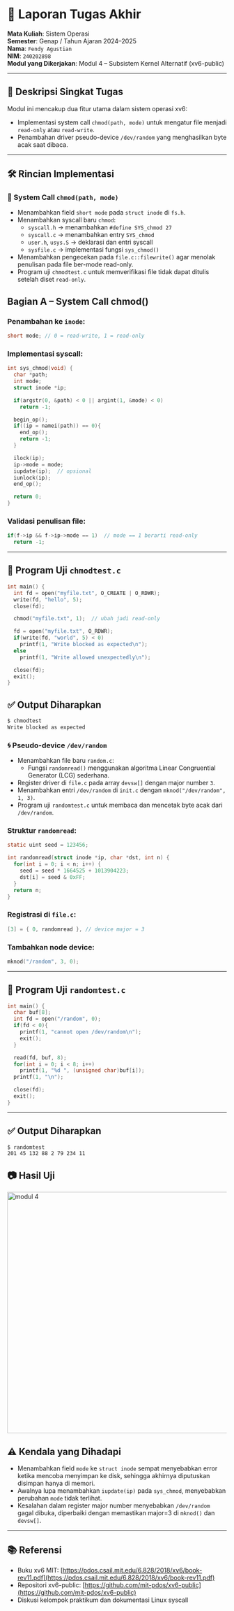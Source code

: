 # 📝 Laporan Tugas Akhir

**Mata Kuliah**: Sistem Operasi  
**Semester**: Genap / Tahun Ajaran 2024–2025  
**Nama**: `Fendy Agustian`  
**NIM**: `240202898`  
**Modul yang Dikerjakan**: Modul 4 – Subsistem Kernel Alternatif (xv6-public)

---

## 📌 Deskripsi Singkat Tugas

Modul ini mencakup dua fitur utama dalam sistem operasi xv6:

- Implementasi system call `chmod(path, mode)` untuk mengatur file menjadi `read-only` atau `read-write`.
- Penambahan driver pseudo-device `/dev/random` yang menghasilkan byte acak saat dibaca.

---

## 🛠️ Rincian Implementasi

### 🔧 System Call `chmod(path, mode)`

- Menambahkan field `short mode` pada `struct inode` di `fs.h`.
- Menambahkan syscall baru `chmod`:
  - `syscall.h` → menambahkan `#define SYS_chmod 27`
  - `syscall.c` → menambahkan entry `SYS_chmod`
  - `user.h`, `usys.S` → deklarasi dan entri syscall
  - `sysfile.c` → implementasi fungsi `sys_chmod()`
- Menambahkan pengecekan pada `file.c::filewrite()` agar menolak penulisan pada file ber-mode read-only.
- Program uji `chmodtest.c` untuk memverifikasi file tidak dapat ditulis setelah diset `read-only`.
  
## Bagian A – System Call chmod()

### Penambahan ke `inode`:

```c
short mode; // 0 = read-write, 1 = read-only
```

### Implementasi syscall:

```c
int sys_chmod(void) {
  char *path;
  int mode;
  struct inode *ip;

  if(argstr(0, &path) < 0 || argint(1, &mode) < 0)
    return -1;

  begin_op();
  if((ip = namei(path)) == 0){
    end_op();
    return -1;
  }

  ilock(ip);
  ip->mode = mode;
  iupdate(ip);  // opsional
  iunlock(ip);
  end_op();

  return 0;
}
```

### Validasi penulisan file:

```c
if(f->ip && f->ip->mode == 1)  // mode == 1 berarti read-only
  return -1;
```

---

## 📄 Program Uji `chmodtest.c`

```c
int main() {
  int fd = open("myfile.txt", O_CREATE | O_RDWR);
  write(fd, "hello", 5);
  close(fd);

  chmod("myfile.txt", 1);  // ubah jadi read-only

  fd = open("myfile.txt", O_RDWR);
  if(write(fd, "world", 5) < 0)
    printf(1, "Write blocked as expected\n");
  else
    printf(1, "Write allowed unexpectedly\n");

  close(fd);
  exit();
}
```
## ✅ Output Diharapkan

```bash
$ chmodtest
Write blocked as expected

```

### 🌀 Pseudo-device `/dev/random`

- Menambahkan file baru `random.c`:
  - Fungsi `randomread()` menggunakan algoritma Linear Congruential Generator (LCG) sederhana.
- Register driver di `file.c` pada array `devsw[]` dengan major number `3`.
- Menambahkan entri `/dev/random` di `init.c` dengan `mknod("/dev/random", 1, 3)`.
- Program uji `randomtest.c` untuk membaca dan mencetak byte acak dari `/dev/random`.

### Struktur `randomread`:

```c
static uint seed = 123456;

int randomread(struct inode *ip, char *dst, int n) {
  for(int i = 0; i < n; i++) {
    seed = seed * 1664525 + 1013904223;
    dst[i] = seed & 0xFF;
  }
  return n;
}
```

### Registrasi di `file.c`:

```c
[3] = { 0, randomread }, // device major = 3
```

### Tambahkan node device:

```c
mknod("/random", 3, 0);
```

---

## 📄 Program Uji `randomtest.c`

```c
int main() {
  char buf[8];
  int fd = open("/random", 0);
  if(fd < 0){
    printf(1, "cannot open /dev/random\n");
    exit();
  }

  read(fd, buf, 8);
  for(int i = 0; i < 8; i++)
    printf(1, "%d ", (unsigned char)buf[i]);
  printf(1, "\n");

  close(fd);
  exit();
}
```

---

## ✅ Output Diharapkan

```
$ randomtest
201 45 132 88 2 79 234 11
```




## 📷 Hasil Uji
<img width="977" height="552" alt="modul 4" src="https://github.com/user-attachments/assets/5644c74a-3516-4f6a-aa23-ee019f7b9587" />



## ⚠️ Kendala yang Dihadapi

- Menambahkan field `mode` ke `struct inode` sempat menyebabkan error ketika mencoba menyimpan ke disk, sehingga akhirnya diputuskan disimpan hanya di memori.
- Awalnya lupa menambahkan `iupdate(ip)` pada `sys_chmod`, menyebabkan perubahan `mode` tidak terlihat.
- Kesalahan dalam register major number menyebabkan `/dev/random` gagal dibuka, diperbaiki dengan memastikan major=3 di `mknod()` dan `devsw[]`.

---

## 📚 Referensi

- Buku xv6 MIT: [https://pdos.csail.mit.edu/6.828/2018/xv6/book-rev11.pdf](https://pdos.csail.mit.edu/6.828/2018/xv6/book-rev11.pdf)
- Repositori xv6-public: [https://github.com/mit-pdos/xv6-public](https://github.com/mit-pdos/xv6-public)
- Diskusi kelompok praktikum dan dokumentasi Linux syscall

